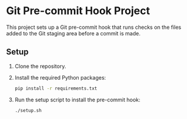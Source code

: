 # Git Pre-commit Hook Project

This project sets up a Git pre-commit hook that runs checks on the files added to the Git staging area before a commit is made.

## Setup

1. Clone the repository.
2. Install the required Python packages:

    ```bash
    pip install -r requirements.txt
    ```

3. Run the setup script to install the pre-commit hook:

    ```bash
    ./setup.sh
    ```
